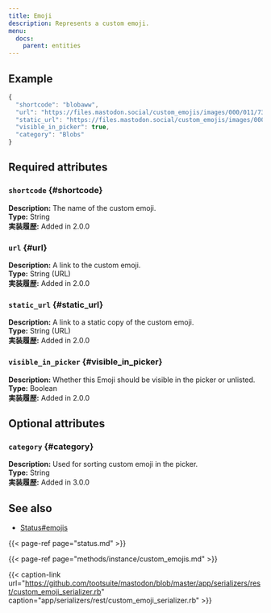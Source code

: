 ```yaml
---
title: Emoji
description: Represents a custom emoji.
menu:
  docs:
    parent: entities
---
```


## Example

```javascript
{
  "shortcode": "blobaww",
  "url": "https://files.mastodon.social/custom_emojis/images/000/011/739/original/blobaww.png",
  "static_url": "https://files.mastodon.social/custom_emojis/images/000/011/739/static/blobaww.png",
  "visible_in_picker": true,
  "category": "Blobs"
}
```

## Required attributes

### `shortcode` {#shortcode}

**Description:** The name of the custom emoji.\
**Type:** String\
**実装履歴:** Added in 2.0.0

### `url` {#url}

**Description:** A link to the custom emoji.\
**Type:** String \(URL\)\
**実装履歴:** Added in 2.0.0

### `static_url` {#static_url}

**Description:** A link to a static copy of the custom emoji.\
**Type:** String \(URL\)\
**実装履歴:** Added in 2.0.0

### `visible_in_picker` {#visible_in_picker}

**Description:** Whether this Emoji should be visible in the picker or unlisted.\
**Type:** Boolean\
**実装履歴:** Added in 2.0.0

## Optional attributes

### `category` {#category}

**Description:** Used for sorting custom emoji in the picker.\
**Type:** String\
**実装履歴:** Added in 3.0.0

## See also

* [Status\#emojis](status.md#emojis)

{{< page-ref page="status.md" >}}

{{< page-ref page="methods/instance/custom_emojis.md" >}}

{{< caption-link url="https://github.com/tootsuite/mastodon/blob/master/app/serializers/rest/custom_emoji_serializer.rb" caption="app/serializers/rest/custom\_emoji\_serializer.rb" >}}





